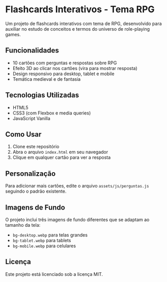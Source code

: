 # Flashcards Interativos - Tema RPG

Um projeto de flashcards interativos com tema de RPG, desenvolvido para auxiliar no estudo de conceitos e termos do universo de role-playing games.

## Funcionalidades

- 10 cartões com perguntas e respostas sobre RPG
- Efeito 3D ao clicar nos cartões (vira para mostrar resposta)
- Design responsivo para desktop, tablet e mobile
- Temática medieval e de fantasia

## Tecnologias Utilizadas

- HTML5
- CSS3 (com Flexbox e media queries)
- JavaScript Vanilla

## Como Usar

1. Clone este repositório
2. Abra o arquivo `index.html` em seu navegador
3. Clique em qualquer cartão para ver a resposta

## Personalização

Para adicionar mais cartões, edite o arquivo `assets/js/perguntas.js` seguindo o padrão existente.

## Imagens de Fundo

O projeto inclui três imagens de fundo diferentes que se adaptam ao tamanho da tela:
- `bg-desktop.webp` para telas grandes
- `bg-tablet.webp` para tablets
- `bg-mobile.webp` para celulares

## Licença

Este projeto está licenciado sob a licença MIT.
